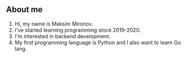 ## About me
1. Hi, my name is Maksim Mironov.
2. I've started learning programming since 2019-2020.
3. I'm interested in backend development.
4. My first programming language is Python and I also want to learn Go lang.

